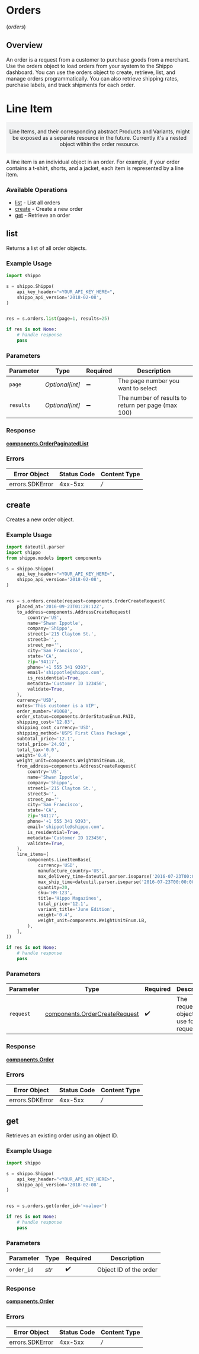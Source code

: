 # Orders
(*orders*)

## Overview

An order is a request from a customer to purchase goods from a merchant. 
Use the orders object to load orders from your system to the Shippo dashboard.
You can use the orders object to create, retrieve, list, and manage orders programmatically. 
You can also retrieve shipping rates, purchase labels, and track shipments for each order.
<SchemaDefinition schemaRef="#/components/schemas/Order"/>

# Line Item
<p style="text-align: center; background-color: #F2F3F4;">
  </br>Line Items, and their corresponding abstract Products and Variants, might be exposed as a separate resource 
  in the future. Currently it's a nested object within the order resource.</br></br>
</p>
 A line item is an individual object in an order. For example, if your order contains a t-shirt, shorts, and a jacket, each item is represented by a line item.
<SchemaDefinition schemaRef="#/components/schemas/LineItem"/>

### Available Operations

* [list](#list) - List all orders
* [create](#create) - Create a new order
* [get](#get) - Retrieve an order

## list

Returns a list of all order objects.

### Example Usage

```python
import shippo

s = shippo.Shippo(
    api_key_header="<YOUR_API_KEY_HERE>",
    shippo_api_version='2018-02-08',
)


res = s.orders.list(page=1, results=25)

if res is not None:
    # handle response
    pass

```

### Parameters

| Parameter                                          | Type                                               | Required                                           | Description                                        |
| -------------------------------------------------- | -------------------------------------------------- | -------------------------------------------------- | -------------------------------------------------- |
| `page`                                             | *Optional[int]*                                    | :heavy_minus_sign:                                 | The page number you want to select                 |
| `results`                                          | *Optional[int]*                                    | :heavy_minus_sign:                                 | The number of results to return per page (max 100) |


### Response

**[components.OrderPaginatedList](../../models/components/orderpaginatedlist.md)**
### Errors

| Error Object    | Status Code     | Content Type    |
| --------------- | --------------- | --------------- |
| errors.SDKError | 4xx-5xx         | */*             |

## create

Creates a new order object.

### Example Usage

```python
import dateutil.parser
import shippo
from shippo.models import components

s = shippo.Shippo(
    api_key_header="<YOUR_API_KEY_HERE>",
    shippo_api_version='2018-02-08',
)


res = s.orders.create(request=components.OrderCreateRequest(
    placed_at='2016-09-23T01:28:12Z',
    to_address=components.AddressCreateRequest(
        country='US',
        name='Shwan Ippotle',
        company='Shippo',
        street1='215 Clayton St.',
        street3='',
        street_no='',
        city='San Francisco',
        state='CA',
        zip='94117',
        phone='+1 555 341 9393',
        email='shippotle@shippo.com',
        is_residential=True,
        metadata='Customer ID 123456',
        validate=True,
    ),
    currency='USD',
    notes='This customer is a VIP',
    order_number='#1068',
    order_status=components.OrderStatusEnum.PAID,
    shipping_cost='12.83',
    shipping_cost_currency='USD',
    shipping_method='USPS First Class Package',
    subtotal_price='12.1',
    total_price='24.93',
    total_tax='0.0',
    weight='0.4',
    weight_unit=components.WeightUnitEnum.LB,
    from_address=components.AddressCreateRequest(
        country='US',
        name='Shwan Ippotle',
        company='Shippo',
        street1='215 Clayton St.',
        street3='',
        street_no='',
        city='San Francisco',
        state='CA',
        zip='94117',
        phone='+1 555 341 9393',
        email='shippotle@shippo.com',
        is_residential=True,
        metadata='Customer ID 123456',
        validate=True,
    ),
    line_items=[
        components.LineItemBase(
            currency='USD',
            manufacture_country='US',
            max_delivery_time=dateutil.parser.isoparse('2016-07-23T00:00:00Z'),
            max_ship_time=dateutil.parser.isoparse('2016-07-23T00:00:00Z'),
            quantity=20,
            sku='HM-123',
            title='Hippo Magazines',
            total_price='12.1',
            variant_title='June Edition',
            weight='0.4',
            weight_unit=components.WeightUnitEnum.LB,
        ),
    ],
))

if res is not None:
    # handle response
    pass

```

### Parameters

| Parameter                                                                      | Type                                                                           | Required                                                                       | Description                                                                    |
| ------------------------------------------------------------------------------ | ------------------------------------------------------------------------------ | ------------------------------------------------------------------------------ | ------------------------------------------------------------------------------ |
| `request`                                                                      | [components.OrderCreateRequest](../../models/components/ordercreaterequest.md) | :heavy_check_mark:                                                             | The request object to use for the request.                                     |


### Response

**[components.Order](../../models/components/order.md)**
### Errors

| Error Object    | Status Code     | Content Type    |
| --------------- | --------------- | --------------- |
| errors.SDKError | 4xx-5xx         | */*             |

## get

Retrieves an existing order using an object ID.

### Example Usage

```python
import shippo

s = shippo.Shippo(
    api_key_header="<YOUR_API_KEY_HERE>",
    shippo_api_version='2018-02-08',
)


res = s.orders.get(order_id='<value>')

if res is not None:
    # handle response
    pass

```

### Parameters

| Parameter              | Type                   | Required               | Description            |
| ---------------------- | ---------------------- | ---------------------- | ---------------------- |
| `order_id`             | *str*                  | :heavy_check_mark:     | Object ID of the order |


### Response

**[components.Order](../../models/components/order.md)**
### Errors

| Error Object    | Status Code     | Content Type    |
| --------------- | --------------- | --------------- |
| errors.SDKError | 4xx-5xx         | */*             |
